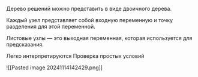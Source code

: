Дерево решений можно представить в виде двоичного дерева.

Каждый узел представляет собой входную переменную и точку разделения для этой переменной.

Листовые узлы — это выходная переменная, которая используется для предсказания.

Легко интерпретируются
Проверка простых условий

![[Pasted image 20241114142429.png]]

